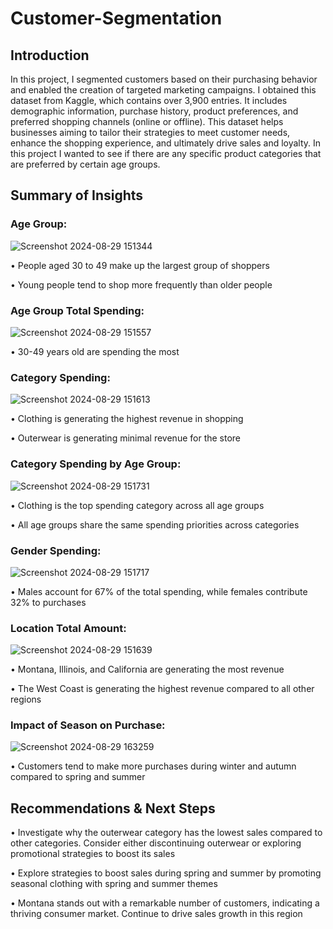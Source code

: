 # Customer-Segmentation
<h2>Introduction</h2>

In this project, I segmented customers based on their purchasing behavior and enabled the creation of targeted marketing campaigns. I obtained this dataset from Kaggle, which contains over 3,900 entries. It includes demographic information, purchase history, product preferences, and preferred shopping channels (online or offline). This dataset helps businesses aiming to tailor their strategies to meet customer needs, enhance the shopping experience, and ultimately drive sales and loyalty. In this project I wanted to see if there are any specific product categories that are preferred by certain age groups.
<h2>Summary of Insights</h2>

<h3>Age Group:</h3>

![Screenshot 2024-08-29 151344](https://github.com/user-attachments/assets/344522ed-3425-48eb-9802-770a499b111b)

<p>• People aged 30 to 49 make up the largest group of shoppers
   
  • Young people tend to shop more frequently than older people</p>

<h3>Age Group Total Spending: </h3> 

![Screenshot 2024-08-29 151557](https://github.com/user-attachments/assets/213708cc-4e9c-4f7b-bbe0-52a95854ff7e)

<p>• 30-49 years old are spending the most  </p>

<h3>Category Spending:</h3>

![Screenshot 2024-08-29 151613](https://github.com/user-attachments/assets/b11d109d-325e-419e-afdc-c28d3ac13b58)
<p>• Clothing is generating the highest revenue in shopping
   
  • Outerwear is generating minimal revenue for the store</p>

<h3>Category Spending by Age Group:</h3>

![Screenshot 2024-08-29 151731](https://github.com/user-attachments/assets/9e4430a1-8819-46f6-b921-7a6918ba6d84)
<p>• Clothing is the top spending category across all age groups
 
  • All age groups share the same spending priorities across categories</p> 

<h3>Gender Spending: </h3> 

![Screenshot 2024-08-29 151717](https://github.com/user-attachments/assets/3aa87421-a66e-427c-b6d0-aa66bd43a70e)
<p>• Males account for 67% of the total spending, while females contribute 32% to purchases</p>

<h3>Location Total Amount: </h3> 

![Screenshot 2024-08-29 151639](https://github.com/user-attachments/assets/7844b15b-891d-4714-ba3f-5ceaef86fb99)
<p>• Montana, Illinois, and California are generating the most revenue
   
  • The West Coast is generating the highest revenue compared to all other regions  </p>

<h3>Impact of Season on Purchase: </h3> 

![Screenshot 2024-08-29 163259](https://github.com/user-attachments/assets/0dfe7b07-adf6-4570-9aa6-7f899937dc87)
<p>• Customers tend to make more purchases during winter and autumn compared to spring and summer</p>
  
<h2>Recommendations & Next Steps</h2>
<p>• Investigate why the outerwear category has the lowest sales compared to other categories. Consider either discontinuing outerwear or exploring promotional strategies to boost its sales

• Explore strategies to boost sales during spring and summer by promoting seasonal clothing with spring and summer themes

• Montana stands out with a remarkable number of customers, indicating a thriving consumer market. Continue to drive sales growth in this region</p>

